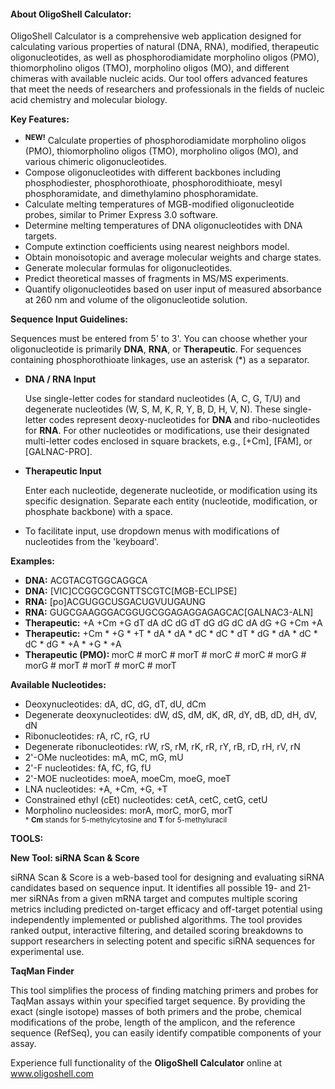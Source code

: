 <h4 class="mb-4"> About OligoShell Calculator: </h4>
<p>
OligoShell Calculator is a comprehensive web application designed for calculating various properties of natural (DNA, RNA), 
modified, therapeutic oligonucleotides, as well as phosphorodiamidate morpholino oligos (PMO), 
thiomorpholino oligos (TMO), morpholino oligos (MO), and different chimeras with available nucleic acids. Our tool offers 
advanced features that meet the needs of researchers and professionals in the fields of nucleic acid chemistry and molecular biology.
</p>
<p>
<strong>Key Features:</strong>
</p>
<ul>
    <li>
        <sup><strong>NEW!</strong></sup>
        Calculate properties of phosphorodiamidate morpholino oligos (PMO), thiomorpholino oligos (TMO), morpholino oligos (MO), and various chimeric oligonucleotides.
    </li>
    <li>
        Compose oligonucleotides with different backbones including phosphodiester, phosphorothioate, phosphorodithioate, mesyl phosphoramidate, and dimethylamino phosphoramidate.
    </li>
    <li>
        Calculate melting temperatures of MGB-modified oligonucleotide probes, similar to Primer Express 3.0 software.
    </li>
    <li>
        Determine melting temperatures of DNA oligonucleotides with DNA targets.
    </li>
    <li>
        Compute extinction coefficients using nearest neighbors model.
    </li>
    <li>
        Obtain monoisotopic and average molecular weights and charge states.
    </li>
    <li>
        Generate molecular formulas for oligonucleotides.
    </li>
    <li>
        Predict theoretical masses of fragments in MS/MS experiments.
    </li>
    <li>
        Quantify oligonucleotides based on user input of measured absorbance at 260 nm and volume of the oligonucleotide solution.
    </li>
</ul>
<p>
    <strong>Sequence Input Guidelines:</strong>
</p>
<p>
    Sequences must be entered from 5' to 3'. You can choose whether your oligonucleotide is primarily <strong>DNA</strong>, <strong>RNA</strong>, or <strong>Therapeutic</strong>. For sequences containing phosphorothioate linkages, use an asterisk (*) as a separator.
</p>
<ul>
    <li>
        <strong>DNA / RNA Input</strong>
        <p>
            Use single-letter codes for standard nucleotides (A, C, G, T/U) and degenerate nucleotides (W, S, M, K, R, Y, B, D, H, V, N). These single-letter codes represent deoxy-nucleotides for <strong>DNA</strong> and ribo-nucleotides for <strong>RNA</strong>.
            For other nucleotides or modifications, use their designated multi-letter codes enclosed in square brackets, e.g., [+Cm], [FAM], or [GALNAC-PRO].
        </p>
    </li>
    <li>
        <strong>Therapeutic Input</strong>
        <p>
            Enter each nucleotide, degenerate nucleotide, or modification using its specific designation. Separate each entity (nucleotide, modification, or phosphate backbone) with a space.
        </p>
    </li>
    <li>
        To facilitate input, use dropdown menus with modifications of nucleotides from the 'keyboard'.
    </li>
</ul>

<p><strong>Examples:</strong></p>
<ul>
    <li><strong>DNA:</strong> ACGTACGTGGCAGGCA</li>
    <li><strong>DNA:</strong> [VIC]CCGGCGCGNTTSCGTC[MGB-ECLIPSE]</li>
    <li><strong>RNA:</strong> [po]ACGUGGCUSGACUGVUUGAUNG</li>
    <li><strong>RNA:</strong> GUGCGAAGGGACGGUGCGGAGAGGAGAGCAC[GALNAC3-ALN]</li>
    <li><strong>Therapeutic:</strong> +A +Cm +G dT dA dC dG dT dG dG dC dA dG +G +Cm +A</li>
    <li><strong>Therapeutic:</strong> +Cm * +G * +T * dA * dA * dC * dC * dT * dG * dA * dC * dC * dG * +A * +G * +A</li>
    <li><strong>Therapeutic (PMO): </strong>morC # morC # morT # morC # morC # morG # morG # morT # morT # morC # morT</li>
</ul>
<p><strong>Available Nucleotides:</strong></p>
<ul>
    <li>
        Deoxynucleotides: dA, dC, dG, dT, dU, dCm
    </li>
    <li>
        Degenerate deoxynucleotides: dW, dS, dM, dK, dR, dY, dB, dD, dH, dV, dN
    </li>
    <li>
        Ribonucleotides: rA, rC, rG, rU
    </li>
    <li>
        Degenerate ribonucleotides: rW, rS, rM, rK, rR, rY, rB, rD, rH, rV, rN
    </li>
    <li>
        2'-OMe nucleotides: mA, mC, mG, mU
    </li>
    <li>
        2'-F nucleotides: fA, fC, fG, fU
    </li>
    <li>
        2'-MOE nucleotides: moeA, moeCm, moeG, moeT
    </li>
    <li>
        LNA nucleotides: +A, +Cm, +G, +T
    </li>
    <li>
        Constrained ethyl (cEt) nucleotides: cetA, cetC, cetG, cetU
    </li>
    <li>
        Morpholino nucleosides: morA, morC, morG, morT
    </li>
    <sub>* <b>Cm</b> stands for 5-methylcytosine and <b>T</b> for 5-methyluracil</sub>
</ul>
<p>
    <strong>TOOLS:</strong>
</p>
<p>
    <strong>New Tool: siRNA Scan & Score</strong>
</p>
<p>
    siRNA Scan & Score is a web-based tool for designing and evaluating siRNA candidates based on sequence input. 
    It identifies all possible 19- and 21-mer siRNAs from a given mRNA target and computes multiple scoring metrics 
    including predicted on-target efficacy and off-target potential using independently implemented or published algorithms.
    The tool provides ranked output, interactive filtering, and detailed scoring breakdowns to support researchers 
    in selecting potent and specific siRNA sequences for experimental use.
</p>
<p>
    <strong>TaqMan Finder</strong>
</p>
<p>
    This tool simplifies the process of finding matching primers and probes for TaqMan assays within your specified target sequence. By providing the exact (single isotope) masses of both primers and the probe, chemical modifications of the probe, length of the amplicon, and the reference sequence (RefSeq), you can easily identify compatible components of your assay.
</p>

<p>
Experience full functionality of the <strong>OligoShell Calculator</strong> online at <a href="https://www.oligoshell.com">www.oligoshell.com</a>
</p>
